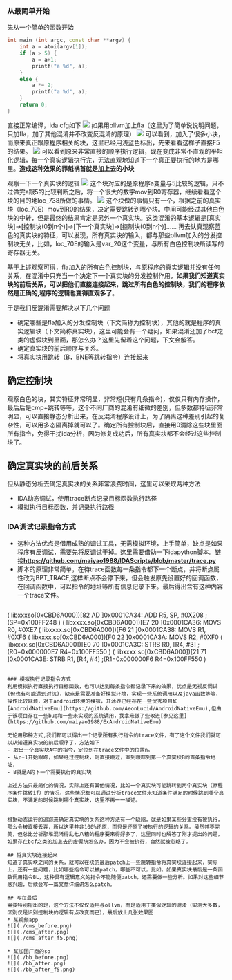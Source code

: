 ### 从最简单开始
先从一个简单的函数开始
```c++
int main (int argc, const char **argv) {
    int a = atoi(argv[1]);
    if (a > 5) {
        a = a+1;
        printf("a %d", a);
    }
    else {
        a *= 2;
        printf("a %d", a);
    }
	return 0;
}
```

直接正常编译，ida cfg如下
![](./normal.png)
如果用ollvm加上fla（这里为了简单说说明问题，只加fla，加了其他混淆并不改变反混淆的原理）
![](./fla.png)
可以看到，加入了很多小块，而原来真正跟原程序相关的块，这里已经用浅蓝色标出，先来看看这样子直接F5的结果。
![](./fla-f5.png)
可以看到原来非常直接的顺序执行逻辑，现在变成非常不直观的平坦化逻辑，每一个真实逻辑执行完，无法直观地知道下一个真正要执行的地方是哪里。**造成这种效果的罪魁祸首就是加上去的小块**

观察一下一个真实块的逻辑
![](./lb.png)
这个块对应的是原程序a变量与5比较的逻辑，只不过做完a跟5的比较判断之后，将一个很大的数字mov到R0寄存器，继续看看这个块的目的地loc_738所做的事情。
![](./cb.png)
这个块做的事情只有一个，根据之前的真实块（loc_70E）mov到R0的结果，决定需要跳转到哪个块。中间可能经过其他白色块的中转，但是最终的结果肯定是另外一个真实块。这类混淆的基本逻辑是[真实块]->[控制块(0到n个)]->[下一个真实块]->[控制块(0到n个)]......
再去认真观察蓝色的真实块的特征，可以发现，所有真实块的输入，都与那些ollvm加入的分发控制块无关，比如，loc_70E的输入是var_20这个变量，与所有白色控制块所读写的寄存器无关。

基于上述观察可得，fla加入的所有白色控制块，与原程序的真实逻辑并没有任何关系，在混淆中只充当一个决定下一个真实块的分发控制作用，**如果我们知道真实块的前后关系，可以把他们直接连接起来，跳过所有白色的控制块，我们的程序依然是正确的,程序的逻辑也变得直观多了**。

于是我们反混淆需要解决以下几个问题
 - 确定哪些是fla加入的分发控制块（下文简称为控制块），其他的就是程序的真实逻辑块（下文简称真实块），这里可能会有一个疑问，如果混淆还加了bcf之类的虚假块到里面，那怎么办？这里先留着这个问题，下文会解答。
 - 确定真实块的前后顺序与关系。
 - 将真实块用跳转（B，BNE等跳转指令）连接起来

## 确定控制块
观察白色的块，其实特征非常明显，非常短(只有几条指令)，仅仅只有内存操作，最后后是cmp+跳转等等，这个不同厂商的混淆有细微的差别，但多数都特征非常明显，可以直接静态分析出来，在反混淆程序设计上，为了隔离这种差别引起的复杂性，可以用多态隔离掉就可以了。确定所有控制块后，直接用0清除这些块里面所有指令，免得干扰ida分析，因为修复成功后，所有真实块都不会经过这些控制块了。

## 确定真实块的前后关系
但从静态分析去确定真实块的关系非常浪费时间，这里可以采取两种方法
 - IDA动态调试，使用trace断点记录目标函数执行路径
 - 模拟执行目标函数，并记录执行路径

### IDA调试记录指令方式
 - 这种方法优点是借用成熟的调试工具，无需模拟环境，上手简单，缺点是如果程序有反调试，需要先将反调试干掉。这里需要借助一下idapython脚本。链接**https://github.com/maiyao1988/IDAScripts/blob/master/trace.py**
 - 脚本的原理非常简单，在待trace函数每一条指令都下一个断点，并将断点属性改为BPT_TRACE,这样断点不会停下来，但会触发原先设置好的回调函数，在回调函数中，可以指令的地址等所有信息记录下来。最后得出含有这种内容一个trace文件。
   ```
(      libxxxso[0xCBD6A000])[82 AD       ]0x0001CA34:	ADD	R5, SP, #0X208	;(SP=0x100FF248 )
(      libxxxx.so[0xCBD6A000])[E7 20       ]0x0001CA36:	MOVS	R0, #0XE7
(      libxxxx.so[0xCBD6A000])[F6 21       ]0x0001CA38:	MOVS	R1, #0XF6
(      libxxxx.so[0xCBD6A000])[F0 22       ]0x0001CA3A:	MOVS	R2, #0XF0
(      libxxxx.so[0xCBD6A000])[E0 70       ]0x0001CA3C:	STRB	R0, [R4, #3]	;(R0=0x000000E7 R4=0x100FF550 )
(      libxxxx.so[0xCBD6A000])[21 71       ]0x0001CA3E:	STRB	R1, [R4, #4]	;(R1=0x000000F6 R4=0x100FF550 )
   ```
   
### 模拟执行记录指令方式
利用模拟执行直接执行目标函数，也可以达到每条指令都记录下来的效果，优点是无视反调试(但也有可能遇到对抗)，缺点是需要准备好模拟环境，实现一些系统调用以及java函数等等，操作比较麻烦，对于android环境的模拟，开源界已经存在一些优秀项目如[AndroidNativeEmu](https://github.com/AeonLucid/AndroidNativeEmu),但由于该项目存在一些bug和一些未实现的系统调用，我拿来做了些改进[参见这里](https://github.com/maiyao1988/ExAndroidNativeEmu)

无论用那种方式,我们都可以得出一个记录所有执行指令的trace文件，有了这个文件我们就可以从知道真实块的前后顺序了，方法如下
 - 取出一个真实块A中的指令，定位到在trace文件中的位置n。
 - 从n+1开始跟踪，如果经过控制块，则直接跳过，直到跟踪到第一个真实块B的首条指令地址，
 - B就是A的下一个需要执行的真实块

上述方法只最简化的情况，实际上还有其他情况，比如一个真实块可能跳转到两个真实块（原程序条件跳转if）的情况，这些情况都可以通过分析trace文件来知道条件满足的时候跳到哪个真实块，不满足的时候跳到哪个真实块，这里不再一一描述。


根据动态运行的追踪来确定真实块的关系这种方法有一个缺陷，就是如果某些分支没有被执行，那么会被直接丢弃，所以这里并非100%还原，而只是还原了被执行的逻辑的关系。虽然并不完美，但总比分析那堆混淆得乱七八糟的程序要来得好多了，这里同时也解答了刚才提出的问题，如果存在bcf之类的加上去的虚假块怎么办，因为不会被执行，自然就被忽略了。

## 将真实块连接起来
知道了真实块之间的关系，就可以在块的最后patch上一些跳转指令将真实块连接起来，实际上，还有一些问题，比如哪些指令可以被patch，哪些不可以，比如，如果真实块最后是一条函数调用指令BL，这种具有逻辑意义的指令不能随便patch，还需要做一些分析。如果对这些细节感兴趣，后续会写一篇文章详细讲怎么patch。

## 写在最后
需要特别指出的是，这个方法不仅仅适用与ollvm，而是适用于类似逻辑的混淆（实测大多数，区别仅是识别控制块的逻辑有点改变而已），最后放上几张效果图
 * 某视频app
 ![](./cms_before.png)
 ![](./cms_after.png)
 ![](./cms_after_f5.png)
 
 * 某加固厂商的so
 ![](./bb_before.png)
 ![](./bb_after.png)
 ![](./bb_after_f5.png)



